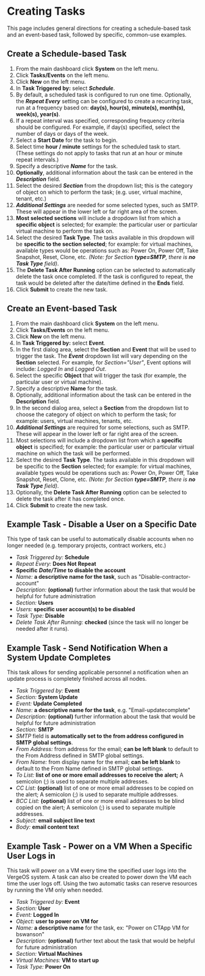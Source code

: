 # Creating Tasks

This page includes general directions for creating a schedule-based task and an event-based task, followed by specific, common-use examples.

## Create a Schedule-based Task

1. From the main dashboard click **System** on the left menu.
2. Click **Tasks/Events** on the left menu.
3. Click **New** on the left menu.
4. In **Task Triggered by:** select ***Schedule***.
5. By default, a scheduled task is configured to run one time. Optionally, the ***Repeat Every*** setting can be configured to create a recurring task, run at a frequency based on: **day(s), hour(s), minute(s), month(s), week(s), year(s)**.
6. If a repeat interval was specified, corresponding frequency criteria should be configured. For example, if day(s) specified, select the number of days or days of the week.
7. Select a **Start Date** for the task to begin.
8. Select time **hour / minute** settings for the scheduled task to start. (These settings do not apply to tasks that run at an hour or minute repeat intervals.)
9. Specify a descriptive ***Name*** for the task.
10. **Optionally**, additional information about the task can be entered in the ***Description*** field.
11. Select the desired ***Section*** from the dropdown list; this is the category of object on which to perform the task; (e.g. user, virtual machine, tenant, etc.)
12. ***Additional Settings*** are needed for some selected types, such as SMTP. These will appear in the lower left or far right area of the screen.
13. **Most selected sections** will include a dropdown list from which a **specific object** is selected; for example: the particular user or particular virtual machine to perform the task on.
14. Select the desired **Task Type**. The tasks available in this dropdown will be **specific to the section selected**; for example: for virtual machines, available types would be operations such as: Power On, Power Off, Take Snapshot, Reset, Clone, etc. *(Note: for Section ***type=SMTP***, there is **no Task Type** field)*.
15. The **Delete Task After Running** option can be selected to automatically delete the task once completed. If the task is configured to repeat, the task would be deleted after the date/time defined in the **Ends** field.
16. Click **Submit** to create the new task.

## Create an Event-based Task

1. From the main dashboard click **System** on the left menu.
2. Click **Tasks/Events** on the left menu.
3. Click **New** on the left menu.
4. In **Task Triggered by:** select **Event**.
5. In the first dialog area, select the **Section** and **Event** that will be used to trigger the task. The ***Event*** dropdown list will vary depending on the **Section** selected. For example, for *Section="User"*, Event options will include: *Logged In* and *Logged Out*.
6. Select the specific **Object** that will trigger the task (for example, the particular user or virtual machine).
7. Specify a descriptive **Name** for the task.
8. Optionally, additional information about the task can be entered in the **Description** field.
9. In the second dialog area, select a **Section** from the dropdown list to choose the category of object on which to perform the task; for example: users, virtual machines, tenants, etc.
10. ***Additional Settings*** are required for some selections, such as SMTP. These will appear in the lower left or far right area of the screen.
11. Most selections will include a dropdown list from which a **specific object** is specified; for example: the particular user or particular virtual machine on which the task will be performed.
12. Select the desired **Task Type**. The tasks available in this dropdown will be specific to the **Section** selected; for example: for virtual machines, available types would be operations such as: Power On, Power Off, Take Snapshot, Reset, Clone, etc. *(Note: for Section **type=SMTP**, there is **no Task Type** field)*.
13. Optionally, the **Delete Task After Running** option can be selected to delete the task after it has completed once.
14. Click **Submit** to create the new task.

## Example Task - Disable a User on a Specific Date

This type of task can be useful to automatically disable accounts when no longer needed (e.g. temporary projects, contract workers, etc.)

- *Task Triggered by:* **Schedule**
- *Repeat Every:* **Does Not Repeat**
- **Specific** ***Date/Time*** **to disable the account**
- *Name:* **a descriptive name for the task**, such as "Disable-contractor-account"
- *Description:* **(optional)** further information about the task that would be helpful for future administration
- *Section:* **Users**
- *Users:* **specific user account(s) to be disabled**
- *Task Type:* **Disable**
- *Delete Task After Running:* **checked** (since the task will no longer be needed after it runs).

## Example Task - Send Notification When a System Update Completes

This task allows for sending applicable personnel a notification when an update process is completely finished across all nodes.

- *Task Triggered by:* **Event**
- *Section:* **System Update**
- *Event:* **Update Completed**
- *Name:* **a descriptive name for the task**, e.g. "Email-updatecomplete"
- *Description:* **(optional)** further information about the task that would be helpful for future administration
- *Section:* **SMTP**
- *SMTP* field is **automatically set to the from address configured in SMTP global settings**.
- *From Address:* from address for the email; **can be left blank** to default to the From Address defined in SMTP global settings.
- *From Name:* from display name for the email; **can be left blank** to default to the From Name defined in SMTP global settings.
- *To List:* **list of one or more email addresses to receive the alert;** A semicolon (;) is used to separate multiple addresses.
- *CC List:* **(optional)** list of one or more email addresses to be copied on the alert; A semicolon (;) is used to separate multiple addresses.
- *BCC List:* **(optional)** list of one or more email addresses to be blind copied on the alert; A semicolon (;) is used to separate multiple addresses.
- *Subject:* **email subject line text**
- *Body:* **email content text**

## Example Task - Power on a VM When a Specific User Logs in

This task will power on a VM every time the specified user logs into the VergeOS system. A task can also be created to power down the VM each time the user logs off. Using the two automatic tasks can reserve resources by running the VM only when needed.

- *Task Triggered by:* **Event**
- *Section:* **User**
- *Event:* **Logged In**
- *Object:* **user to power on VM for**
- *Name:* **a descriptive name** for the task, ex: "Power on CTApp VM for bswanson"
- *Description:* **(optional)** further text about the task that would be helpful for future administration
- *Section:* **Virtual Machines**
- *Virtual Machines:* **VM to start up**
- *Task Type:* **Power On**
